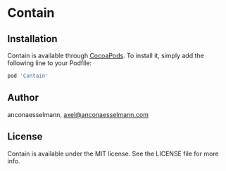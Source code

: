 # Contain

## Installation

Contain is available through [CocoaPods](https://cocoapods.org). To install
it, simply add the following line to your Podfile:

```ruby
pod 'Contain'
```

## Author

anconaesselmann, axel@anconaesselmann.com

## License

Contain is available under the MIT license. See the LICENSE file for more info.
